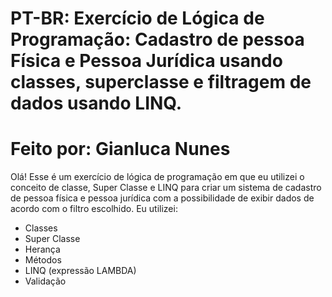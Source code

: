 # PT-BR: Exercício de Lógica de Programação: Cadastro de pessoa Física e Pessoa Jurídica usando classes, superclasse e filtragem de dados usando LINQ.
#      
# Feito por: Gianluca Nunes  

Olá! Esse é um exercício de lógica de programação em que eu utilizei o conceito de classe, Super Classe e LINQ para criar um sistema de cadastro de pessoa física e pessoa jurídica com a possibilidade de exibir dados de acordo com o filtro escolhido.
Eu utilizei:
- Classes
- Super Classe
- Herança
- Métodos
- LINQ (expressão LAMBDA)
- Validação
<br><br>
